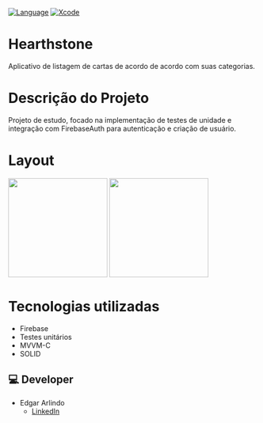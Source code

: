 [![Language](https://img.shields.io/badge/Swift-5.0-brightgreen.svg)](http://swift.org)
[![Xcode](https://img.shields.io/badge/Xcode-12.4-brightgreen.svg)](https://developer.apple.com/download/more/)


# Hearthstone
Aplicativo de listagem de cartas de acordo de acordo com suas categorias.

# Descrição do Projeto
Projeto de estudo, focado na implementação de testes de unidade e integração com FirebaseAuth para autenticação e criação de usuário.

# Layout
<p float="left">
<img src="https://github.com/Edgar-AAS/Hearthstone/assets/103855076/1517dfb0-c8bc-4c5f-8db8-27b49d1e7c5b.png" width="200"/>
<img src="https://github.com/Edgar-AAS/Hearthstone/assets/103855076/d1480e36-f605-4e0b-b1f6-3ee8a0aa6a22.png" width="200"/>
</p>

# Tecnologias utilizadas
  * Firebase
  * Testes unitários
  * MVVM-C
  * SOLID

## 💻 Developer
* Edgar Arlindo
    * [LinkedIn](https://www.linkedin.com/in/edgar-arlindo-394242247/)
